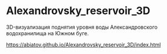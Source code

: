 # Alexandrovsky_reservoir_3D
3D-визуализация поднятия уровня воды Александровского водохранилища на Южном буге.

https://abiatov.github.io/Alexandrovsky_reservoir_3D/index.html
